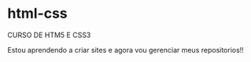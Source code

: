 # html-css
 CURSO DE HTM5 E CSS3

 Estou aprendendo a criar sites e agora vou gerenciar meus repositorios!!

